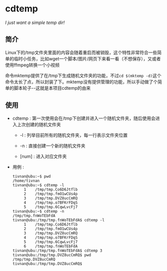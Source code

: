 # cdtemp

*I just want a simple temp dir!*

## 简介

Linux下的/tmp文件夹里面的内容会随着重启而被销毁，这个特性非常符合一些简单的临时小任务，比如wget一个脚本/图片/网页下来看一看（不想保存），又或者使用ffmpeg转换一个小视频

命令mktemp提供了在/tmp下生成随机文件夹的功能，不过`cd $(mktemp -d)`这个命令太长了点，所以封装了下。mktemp没有提供管理的功能，所以手动做了个简单的脚本轮子--这就是本项目cdtemp的由来

## 使用

- cdtemp : 第一次使用会在/tmp下创建并进入一个随机文件夹，随后使用会进入上次创建的随机文件夹
  
  - -l : 列举目前所有的随机文件夹，每一行表示文件夹位置
  
  - -n : 直接创建一个新的随机文件夹
  
  - [num] : 进入对应文件夹

- 用例 : 
  
  ```shell
  tivnan@ubu:~$ pwd
  /home/tivnan
  tivnan@ubu:~$ cdtemp -l
       1	/tmp/tmp.Co6D6Jtflb
       2	/tmp/tmp.fmO1wCUs4p
       3	/tmp/tmp.DVZ8ucCmRQ
       4	/tmp/tmp.o7BFKrFDqS
       5	/tmp/tmp.6CqwLvcFj7
  tivnan@ubu:~$ cdtemp -n
  /tmp/tmp.fnWoTEbFdA
  tivnan@ubu:/tmp/tmp.fnWoTEbFdA$ cdtemp -l
       1	/tmp/tmp.Co6D6Jtflb
       2	/tmp/tmp.fmO1wCUs4p
       3	/tmp/tmp.DVZ8ucCmRQ
       4	/tmp/tmp.o7BFKrFDqS
       5	/tmp/tmp.6CqwLvcFj7
       6	/tmp/tmp.fnWoTEbFdA
  tivnan@ubu:/tmp/tmp.fnWoTEbFdA$ cdtemp 3
  tivnan@ubu:/tmp/tmp.DVZ8ucCmRQ$ pwd
  /tmp/tmp.DVZ8ucCmRQ
  tivnan@ubu:/tmp/tmp.DVZ8ucCmRQ$ 
  
  ```
